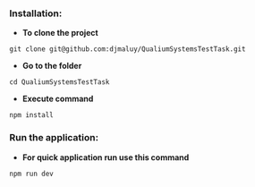 ### Installation:

- **To clone the project**

```
git clone git@github.com:djmaluy/QualiumSystemsTestTask.git
```

- **Go to the folder**

```
cd QualiumSystemsTestTask
```

- **Execute command**

```
npm install
```

### Run the application:

- **For quick application run use this command**

```
npm run dev
```
